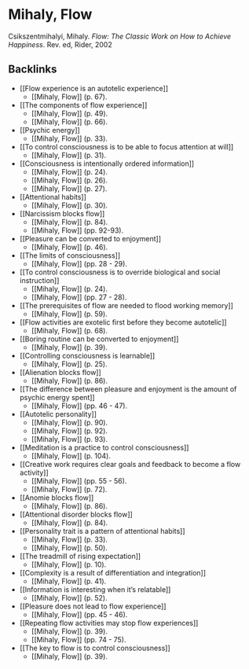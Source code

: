 # Mihaly, Flow
Csikszentmihalyi, Mihaly. *Flow: The Classic Work on How to Achieve Happiness*. Rev. ed, Rider, 2002

## Backlinks
* [[Flow experience is an autotelic experience]]
	* [[Mihaly, Flow]] (p. 67).
* [[The components of flow experience]]
	* [[Mihaly, Flow]] (p. 49).
	* [[Mihaly, Flow]] (p. 66).
* [[Psychic energy]]
	* [[Mihaly, Flow]] (p. 33).
* [[To control consciousness is to be able to focus attention at will]]
	* [[Mihaly, Flow]] (p. 31).
* [[Consciousness is intentionally ordered information]]
	* [[Mihaly, Flow]] (p. 24).
	* [[Mihaly, Flow]] (p. 26).
	* [[Mihaly, Flow]] (p. 27).
* [[Attentional habits]]
	* [[Mihaly, Flow]] (p. 30).
* [[Narcissism blocks flow]]
	* [[Mihaly, Flow]] (p. 84).
	* [[Mihaly, Flow]] (pp. 92-93).
* [[Pleasure can be converted to enjoyment]]
	* [[Mihaly, Flow]] (p. 46).
* [[The limits of consciousness]]
	* [[Mihaly, Flow]] (pp. 28 - 29).
* [[To control consciousness is to override biological and social instruction]]
	* [[Mihaly, Flow]] (p. 24).
	* [[Mihaly, Flow]] (pp. 27 - 28).
* [[The prerequisites of flow are needed to flood working memory]]
	* [[Mihaly, Flow]] (p. 59).
* [[Flow activities are exotelic first before they become autotelic]]
	* [[Mihaly, Flow]] (p. 68).
* [[Boring routine can be converted to enjoyment]]
	* [[Mihaly, Flow]] (p. 39).
* [[Controlling consciousness is learnable]]
	* [[Mihaly, Flow]] (p. 25).
* [[Alienation blocks flow]]
	* [[Mihaly, Flow]] (p. 86).
* [[The difference between pleasure and enjoyment is the amount of psychic energy spent]]
	* [[Mihaly, Flow]] (pp. 46 - 47).
* [[Autotelic personality]]
	* [[Mihaly, Flow]] (p. 90).
	* [[Mihaly, Flow]] (p. 92).
	* [[Mihaly, Flow]] (p. 93).
* [[Meditation is a practice to control consciousness]]
	* [[Mihaly, Flow]] (p. 104).
* [[Creative work requires clear goals and feedback to become a flow activity]]
	* [[Mihaly, Flow]] (pp. 55 - 56).
	* [[Mihaly, Flow]] (p. 72).
* [[Anomie blocks flow]]
	* [[Mihaly, Flow]] (p. 86).
* [[Attentional disorder blocks flow]]
	* [[Mihaly, Flow]] (p. 84).
* [[Personality trait is a pattern of attentional habits]]
	* [[Mihaly, Flow]] (p. 33).
	* [[Mihaly, Flow]] (p. 50).
* [[The treadmill of rising expectation]]
	* [[Mihaly, Flow]] (p. 10).
* [[Complexity is a result of differentiation and integration]]
	* [[Mihaly, Flow]] (p. 41).
* [[Information is interesting when it’s relatable]]
	* [[Mihaly, Flow]] (p. 52).
* [[Pleasure does not lead to flow experience]]
	* [[Mihaly, Flow]] (pp. 45 - 46).
* [[Repeating flow activities may stop flow experiences]]
	* [[Mihaly, Flow]] (p. 39).
	* [[Mihaly, Flow]] (pp. 74 - 75).
* [[The key to flow is to control consciousness]]
	* [[Mihaly, Flow]] (p. 39).

<!-- #evergreen# #literature #^inbox/book -->

<!-- {BearID:04DE2361-A5BB-488B-9F9D-33B58F91D0E5-12820-00000E335296DFED} -->
